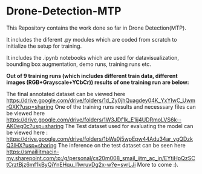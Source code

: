 # Drone-Detection-MTP
This Repository contains the work done so far in Drone Detection(MTP).

It includes the diferent .py modules which are coded from scratch to initialize the setup for training.

It includes the .ipynb notebooks which are used for datavisualization, bounding box augmentation, demo runs, training runs etc.

**Out of 9 training runs (which includes different train data, different images (RGB+Grayscale+YCbCr)) results of one training run are below:**

The final annotated dataset can be viewed here https://drive.google.com/drive/folders/1d_Zy0jhQuagdey04K_YxYIwC_UwmrQXK?usp=sharing
One of the training runs results and necesssary files can be viewed here https://drive.google.com/drive/folders/1W3JDf1k_E1ij4UDRmoLVS6k--AK0eg0c?usp=sharing
The Test dataset used for evaluating the model can be viewed here : https://drive.google.com/drive/folders/1bWa0j5wpEpw44Adu34ar_vgQDzkQ3IHX?usp=sharing
The inference on the test dataset can be seen here https://smailiitmacin-my.sharepoint.com/:p:/g/personal/cs20m008_smail_iitm_ac_in/EYtiHpQzSCtCrztBjz6mf1kByQiYnEHqu_I1wruvDg2x-w?e=svrLJi
More to come :).

